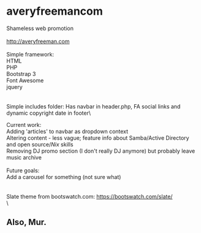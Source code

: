 # averyfreemancom
Shameless web promotion\
\
http://averyfreeman.com
\
\
Simple framework:\
  HTML\
  PHP\
  Bootstrap 3\
  Font Awesome\
  jquery\
  \
\
Simple includes folder: Has navbar in header.php, FA social links and dynamic copyright date in footer\

Current work:\
  Adding 'articles' to navbar as dropdown context\
  Altering content - less vague; feature info about Samba/Active Directory and open source/*Nix* skills\
  Removing DJ promo section (I don't really DJ anymore) but probably leave music archive\
  \
Future goals:\
  Add a carousel for something (not sure what)\
\
\
Slate theme from bootswatch.com: https://bootswatch.com/slate/
 \
 \

## Also, Mur.

